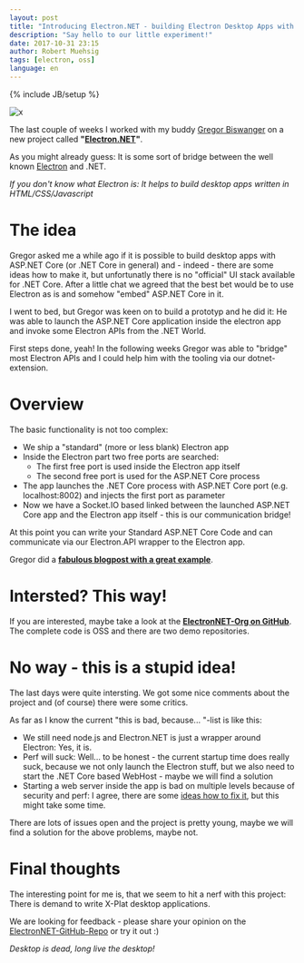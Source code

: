 ```yaml
---
layout: post
title: "Introducing Electron.NET - building Electron Desktop Apps with ASP.NET Core"
description: "Say hello to our little experiment!"
date: 2017-10-31 23:15
author: Robert Muehsig
tags: [electron, oss]
language: en
---
```

{% include JB/setup %}


![x]({{BASE_PATH}}/assets/md-images/2017-10-31/electron.net-logo.png "Electron.NET")

The last couple of weeks I worked with my buddy [Gregor Biswanger](http://www.cross-platform-blog.com/) on a new project called __"[Electron.NET](https://github.com/ElectronNET/Electron.NET)"__. 

As you might already guess: It is some sort of bridge between the well known [Electron](https://electron.atom.io/) and .NET.

*If you don't know what Electron is: It helps to build desktop apps written in HTML/CSS/Javascript*

# The idea 

Gregor asked me a while ago if it is possible to build desktop apps with ASP.NET Core (or .NET Core in general) and - indeed - there are some ideas how to make it, but unfortunatly there is no "official" UI stack available for .NET Core. 
After a little chat we agreed that the best bet would be to use Electron as is and somehow "embed" ASP.NET Core in it.

I went to bed, but Gregor was keen on to build a prototyp and he did it: He was able to launch the ASP.NET Core application inside the electron app and invoke some Electron APIs from the .NET World. 

First steps done, yeah! In the following weeks Gregor was able to "bridge" most Electron APIs and I could help him with the tooling via our dotnet-extension.

# Overview

The basic functionality is not too complex: 

* We ship a "standard" (more or less blank) Electron app
* Inside the Electron part two free ports are searched:
  * The first free port is used inside the Electron app itself
  * The second free port is used for the ASP.NET Core process
* The app launches the .NET Core process with ASP.NET Core port (e.g. localhost:8002) and injects the first port as parameter
* Now we have a Socket.IO based linked between the launched ASP.NET Core app and the Electron app itself - this is our communication bridge!

At this point you can write your Standard ASP.NET Core Code and can communicate via our Electron.API wrapper to the Electron app. 

Gregor did a __[fabulous blogpost with a great example](http://www.cross-platform-blog.com/electron.net/electron.net-musicplayer-app-with-asp.net-core)__.

# Intersted? This way!

If you are interested, maybe take a look at the __[ElectronNET-Org on GitHub](https://github.com/ElectronNET)__. The complete code is OSS and there are two demo repositories.

# No way - this is a stupid idea!

The last days were quite intersting. We got some nice comments about the project and (of course) there were some critics.

As far as I know the current "this is bad, because... "-list is like this:

* We still need node.js and Electron.NET is just a wrapper around Electron: Yes, it is. 
* Perf will suck: Well... to be honest - the current startup time does really suck, because we not only launch the Electron stuff, but we also need to start the .NET Core based WebHost - maybe we will find a solution
* Starting a web server inside the app is bad on multiple levels because of security and perf: I agree, there are some [ideas how to fix it](https://github.com/ElectronNET/Electron.NET/issues/22), but this might take some time.

There are lots of issues open and the project is pretty young, maybe we will find a solution for the above problems, maybe not. 

# Final thoughts

The interesting point for me is, that we seem to hit a nerf with this project: There is demand to write X-Plat desktop applications.

We are looking for feedback - please share your opinion on the [ElectronNET-GitHub-Repo](https://github.com/ElectronNET/Electron.NET) or try it out :) 

*Desktop is dead, long live the desktop!*


 